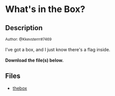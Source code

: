 # What's in the Box?

## Description

<small>Author: @Kkevsterrr#7469</small><br><br>I've got a box, and I just know there's a flag inside. <br><br> <b>Download the file(s) below.</b>


## Files

* [thebox](files/thebox)

